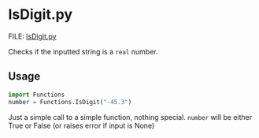 # IsDigit.py

FILE: [IsDigit.py](../Program/IsDigit.py)

Checks if the inputted string is a `real` number.

## Usage

```py
import Functions
number = Functions.IsDigit("-45.3")
```

Just a simple call to a simple function, nothing special. `number` will be either True or False (or raises error if input is None)
